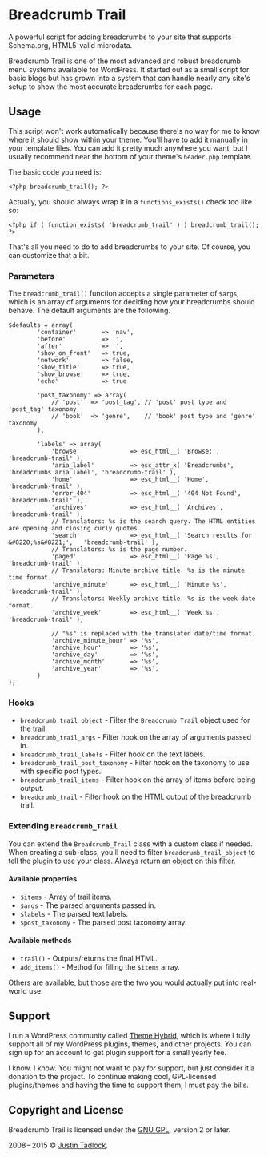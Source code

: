# Breadcrumb Trail #

A powerful script for adding breadcrumbs to your site that supports Schema.org, HTML5-valid microdata.

Breadcrumb Trail is one of the most advanced and robust breadcrumb menu systems available for WordPress.  It started out as a small script for basic blogs but has grown into a system that can handle nearly any site's setup to show the most accurate breadcrumbs for each page.

## Usage ##

This script won't work automatically because there's no way for me to know where it should show within your theme.  You'll have to add it manually in your template files.  You can add it pretty much anywhere you want, but I usually recommend near the bottom of your theme's `header.php` template.

The basic code you need is:

	<?php breadcrumb_trail(); ?>

Actually, you should always wrap it in a `functions_exists()` check too like so:

	<?php if ( function_exists( 'breadcrumb_trail' ) ) breadcrumb_trail(); ?>

That's all you need to do to add breadcrumbs to your site.  Of course, you can customize that a bit.

### Parameters ###

The `breadcrumb_trail()` function accepts a single parameter of `$args`, which is an array of arguments for deciding how your breadcrumbs should behave.  The default arguments are the following.

	$defaults = array(
			'container'       => 'nav',
			'before'          => '',
			'after'           => '',
			'show_on_front'   => true,
			'network'         => false,
			'show_title'      => true,
			'show_browse'     => true,
			'echo'            => true

			'post_taxonomy' => array(
				// 'post'  => 'post_tag', // 'post' post type and 'post_tag' taxonomy
				// 'book'  => 'genre',    // 'book' post type and 'genre' taxonomy
			),

			'labels' => array(
				'browse'              => esc_html__( 'Browse:',                               'breadcrumb-trail' ),
				'aria_label'          => esc_attr_x( 'Breadcrumbs', 'breadcrumbs aria label', 'breadcrumb-trail' ),
				'home'                => esc_html__( 'Home',                                  'breadcrumb-trail' ),
				'error_404'           => esc_html__( '404 Not Found',                         'breadcrumb-trail' ),
				'archives'            => esc_html__( 'Archives',                              'breadcrumb-trail' ),
				// Translators: %s is the search query. The HTML entities are opening and closing curly quotes.
				'search'              => esc_html__( 'Search results for &#8220;%s&#8221;',   'breadcrumb-trail' ),
				// Translators: %s is the page number.
				'paged'               => esc_html__( 'Page %s',                               'breadcrumb-trail' ),
				// Translators: Minute archive title. %s is the minute time format.
				'archive_minute'      => esc_html__( 'Minute %s',                             'breadcrumb-trail' ),
				// Translators: Weekly archive title. %s is the week date format.
				'archive_week'        => esc_html__( 'Week %s',                               'breadcrumb-trail' ),
	
				// "%s" is replaced with the translated date/time format.
				'archive_minute_hour' => '%s',
				'archive_hour'        => '%s',
				'archive_day'         => '%s',
				'archive_month'       => '%s',
				'archive_year'        => '%s',
			)
	);

### Hooks ###

* `breadcrumb_trail_object` - Filter the `Breadcrumb_Trail` object used for the trail.
* `breadcrumb_trail_args` - Filter hook on the array of arguments passed in.
* `breadcrumb_trail_labels` - Filter hook on the text labels.
* `breadcrumb_trail_post_taxonomy` - Filter hook on the taxonomy to use with specific post types.
* `breadcrumb_trail_items` - Filter hook on the array of items before being output.
* `breadcrumb_trail` - Filter hook on the HTML output of the breadcrumb trail.

### Extending `Breadcrumb_Trail` ###

You can extend the `Breadcrumb_Trail` class with a custom class if needed.  When creating a sub-class, you'll need to filter `breadcrumb_trail_object` to tell the plugin to use your class.  Always return an object on this filter.

#### Available properties ####

* `$items` - Array of trail items.
* `$args` - The parsed arguments passed in.
* `$labels` - The parsed text labels.
* `$post_taxonomy` - The parsed post taxonomy array.

#### Available methods #####

* `trail()` - Outputs/returns the final HTML.
* `add_items()` - Method for filling the `$items` array.

Others are available, but those are the two you would actually put into real-world use.

## Support ##

I run a WordPress community called [Theme Hybrid](http://themehybrid.com), which is where I fully support all of my WordPress plugins, themes, and other projects.  You can sign up for an account to get plugin support for a small yearly fee.

I know.  I know.  You might not want to pay for support, but just consider it a donation to the project.  To continue making cool, GPL-licensed plugins/themes and having the time to support them, I must pay the bills.

## Copyright and License ##

Breadcrumb Trail is licensed under the [GNU GPL](http://www.gnu.org/licenses/old-licenses/gpl-2.0.html), version 2 or later.

2008&thinsp;&ndash;&thinsp;2015 &copy; [Justin Tadlock](http://justintadlock.com).